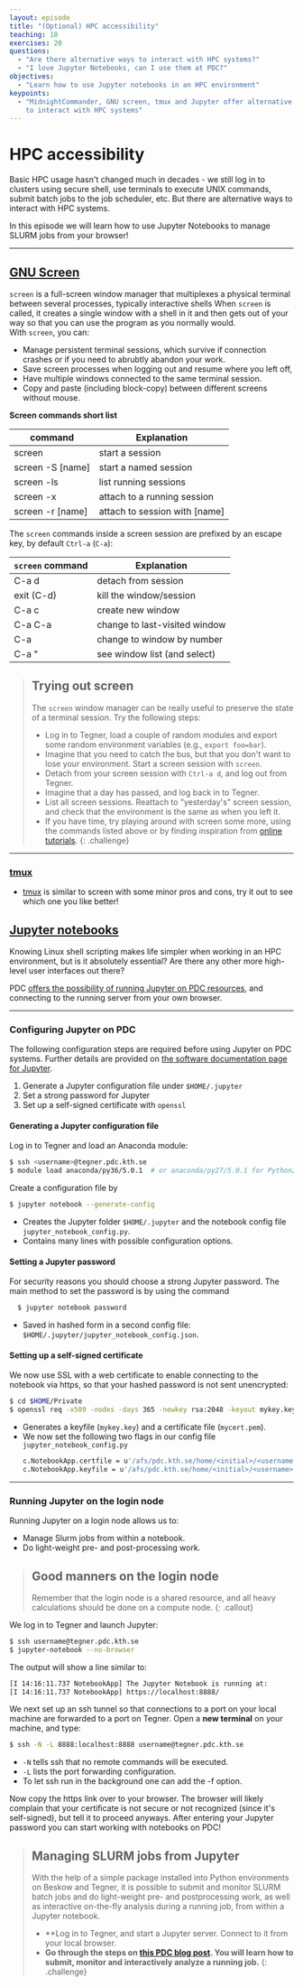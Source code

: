 ```yaml
---
layout: episode
title: "(Optional) HPC accessibility"
teaching: 10
exercises: 20
questions:
  - "Are there alternative ways to interact with HPC systems?"
  - "I love Jupyter Notebooks, can I use them at PDC?"
objectives:
  - "Learn how to use Jupyter notebooks in an HPC environment"
keypoints:
  - "MidnightCommander, GNU screen, tmux and Jupyter offer alternative ways 
    to interact with HPC systems"
---
```


# HPC accessibility

Basic HPC usage hasn't changed much in decades - we still log in to 
clusters using secure shell, use terminals to execute UNIX commands, 
submit batch jobs to the job scheduler, etc. But there are alternative 
ways to interact with HPC systems.

In this episode we will learn how to use Jupyter Notebooks
to manage SLURM jobs from your browser!

---

## [GNU Screen](https://www.gnu.org/software/screen/) 

`screen` is a full-screen window manager that multiplexes a physical 
terminal between several processes, typically interactive shells
When `screen` is called, it creates a single window with a shell in it 
and then gets out of your way so that you can use the program as you 
normally would.  
With `screen`, you can:
 - Manage persistent terminal sessions, which survive if connection crashes 
   or if you need to abrubtly abandon your work.
 - Save screen processes when logging out and resume where you left off, 
 - Have multiple windows connected to the same terminal session.
 - Copy and paste (including block-copy) between different 
   screens without mouse.

**Screen commands short list**

| command | Explanation |
| ------- | ----------- |
| screen | start a session | 
| screen -S [name] | start a named session |
| screen -ls | list running sessions |
| screen -x | attach to a running session |
| screen -r [name] | attach to session with [name] |

The `screen` commands inside a screen session are prefixed by an 
escape key, by default `Ctrl-a` (`C-a`): 

| `screen` command | Explanation |
| ---------------- | ----------- |
| C-a d | detach from session |
| exit (C-d) | kill the window/session |
| C-a c | create new window |
| C-a C-a | change to last-visited window |
| C-a <number> | change to window by number |
| C-a " | see window list (and select) |

> ## Trying out screen
>
> The `screen` window manager can be really useful to preserve the state
> of a terminal session. Try the following steps:
> - Log in to Tegner, load a couple of random modules and export some 
>   random environment variables (e.g., `export foo=bar`).
> - Imagine that you need to catch the bus, but that you don't want to lose 
>   your environment. Start a screen session with `screen`.
> - Detach from your screen session with `Ctrl-a d`, and log out from Tegner.
> - Imagine that a day has passed, and log back in to Tegner.
> - List all screen sessions. Reattach to "yesterday's" screen session, 
>   and check that the environment is the same as when you left it.
> - If you have time, try playing around with screen some more, 
>   using the commands listed above or by finding inspiration from 
>   [online](https://www.rackaid.com/blog/linux-screen-tutorial-and-how-to/)
>   [tutorials](https://kb.iu.edu/d/acuy).
{: .challenge}

---

### [tmux](https://github.com/tmux/tmux/wiki) 
- [tmux](https://github.com/tmux/tmux/wiki) is similar to screen 
   with some minor pros and cons, try it out to see which one you like better!

## [Jupyter notebooks](https://jupyter.readthedocs.io/en/latest/)

Knowing Linux shell scripting makes life simpler when working in 
an HPC environment, but is it absolutely essential? Are there any other 
more high-level user interfaces out there?

PDC [offers the possibility of running Jupyter on PDC resources](https://www.kth.se/blogs/pdc/2019/01/using-jupyter-notebooks-to-manage-slurm-jobs/), and 
connecting to the running server from your own browser. 

---

### Configuring Jupyter on PDC

The following configuration steps are required before using Jupyter on 
PDC systems. Further details are provided on [the software documentation 
page for Jupyter](https://www.pdc.kth.se/software/software/Jupyter-Notebooks/index.html).

 1. Generate a Jupyter configuration file under ``$HOME/.jupyter``
 2. Set a strong password for Jupyter 
 3. Set up a self-signed certificate with ``openssl``


#### Generating a Jupyter configuration file

Log in to Tegner and load an Anaconda module:

```bash
$ ssh <username>@tegner.pdc.kth.se
$ module load anaconda/py36/5.0.1  # or anaconda/py27/5.0.1 for Python2.7
```

Create a configuration file by

```bash
$ jupyter notebook --generate-config
```

- Creates the Jupyter folder `$HOME/.jupyter` and the 
  notebook config file ``jupyter_notebook_config.py``.
- Contains many lines with possible configuration options.


#### Setting a Jupyter password

For security reasons you should choose a strong Jupyter password.
The main method to set the password is by using the command

```bash
  $ jupyter notebook password
```

- Saved in hashed form in a second config file:
  `$HOME/.jupyter/jupyter_notebook_config.json`.


#### Setting up a self-signed certificate

We now use SSL with a web certificate to enable connecting to the 
notebook via https, so that your hashed password is not sent unencrypted:

```bash
$ cd $HOME/Private
$ openssl req -x509 -nodes -days 365 -newkey rsa:2048 -keyout mykey.key -out mycert.pem
```

- Generates a keyfile (``mykey.key``) and a certificate file (``mycert.pem``).
- We now set the following two flags in our config file `jupyter_notebook_config.py`
  ```bash
  c.NotebookApp.certfile = u'/afs/pdc.kth.se/home/<initial>/<username>/Private/mycert.pem'
  c.NotebookApp.keyfile = u'/afs/pdc.kth.se/home/<initial>/<username>/Private/mykey.key'
  ```
---

### Running Jupyter on the login node

Running Jupyter on a login node allows us to:
- Manage Slurm jobs from within a notebook.
- Do light-weight pre- and post-processing work.

> ## Good manners on the login node
> 
> Remember that the login node is a shared resource, and all
> heavy calculations should be done on a compute node.
{: .callout}

We log in to Tegner and launch Jupyter:
```bash
$ ssh username@tegner.pdc.kth.se
$ jupyter-notebook --no-browser
```

The output will show a line similar to:

```bash
[I 14:16:11.737 NotebookApp] The Jupyter Notebook is running at:
[I 14:16:11.737 NotebookApp] https://localhost:8888/
```

We next set up an ssh tunnel so that connections to a port on your local 
machine are forwarded to a port on Tegner.
Open a **new terminal** on your machine, and type:
```bash
$ ssh -N -L 8888:localhost:8888 username@tegner.pdc.kth.se 
```

- `-N` tells ssh that no remote commands will be executed.
- `-L` lists the port forwarding configuration. 
- To let ssh run in the background one can add the -f option.

Now copy the https link over to your browser. The browser will likely 
complain that your certificate is not secure or not recognized (since it's 
self-signed), but tell it to proceed anyways. After entering your Jupyter 
password you can start working with notebooks on PDC!


> ## Managing SLURM jobs from Jupyter
>
> With the help of a simple package installed into Python environments on 
> Beskow and Tegner, it is possible to submit and monitor 
> SLURM batch jobs and do light-weight pre- and postprocessing work, 
> as well as interactive on-the-fly analysis during a running job, from 
> within a Jupyter notebook.
>
> - **Log in to Tegner, and start a Jupyter server. Connect to it from your 
>   local browser.
> - **Go through the steps on [this PDC blog post](https://www.kth.se/blogs/pdc/2019/01/using-jupyter-notebooks-to-manage-slurm-jobs/). You will learn how 
>   to submit, monitor and interactively analyze a running job.**
{: .challenge}




